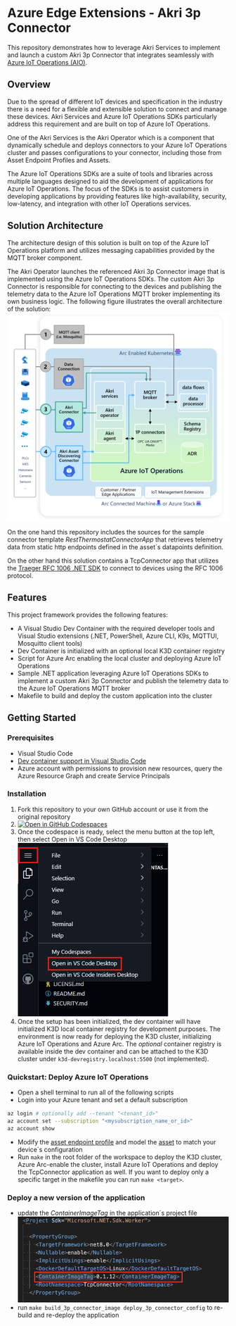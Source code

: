 # Azure Edge Extensions - Akri 3p Connector

This repository demonstrates how to leverage Akri Services to implement and launch a custom Akri 3p Connector that integrates seamlessly with [Azure IoT Operations (AIO)](https://learn.microsoft.com/en-us/azure/iot-operations/get-started/overview-iot-operations).

## Overview

Due to the spread of different IoT devices and specification in the industry there is a need for a flexible and extensible solution to connect and manage these devices. Akri Services and Azure IoT Operations SDKs particularly address this requirement and are built on top of Azure IoT Operations. 

One of the Akri Services is the Akri Operator which is a component that dynamically schedule and deploys connectors to your Azure IoT Operations cluster and passes configurations to your connector, including those from Asset Endpoint Profiles and Assets.

The Azure IoT Operations SDKs are a suite of tools and libraries across multiple languages designed to aid the development of applications for Azure IoT Operations. The focus of the SDKs is to assist customers in developing applications by providing features like high-availability, security, low-latency, and integration with other IoT Operations services.

## Solution Architecture

The architecture design of this solution is built on top of the Azure IoT Operations platform and utilizes messaging capabilities provided by the MQTT broker component.

The Akri Operator launches the referenced Akri 3p Connector image that is implemented using the Azure IoT Operations SDKs. The custom Akri 3p Connector is responsible for connecting to the devices and publishing the telemetry data to the Azure IoT Operations MQTT broker implementing its own business logic. The following figure illustrates the overall architecture of the solution:
![architecture](img/architecture.png)

On the one hand this repository includes the sources for the sample connector template *RestThermostatConnectorApp* that retrieves telemetry data from static http endpoints defined in the asset´s datapoints definition.

On the other hand this solution contains a TcpConnector app that utilizes the [Traeger RFC 1006 .NET SDK](https://www.traeger.de/en/products/development/rfc1006/rfc1006-sdk) to connect to devices using the RFC 1006 protocol.

## Features

This project framework provides the following features:

* A Visual Studio Dev Container with the required developer tools and Visual Studio extensions (.NET, PowerShell, Azure CLI, K9s, MQTTUI, Mosquitto client tools)
* Dev Container is initialized with an optional local K3D container registry
* Script for Azure Arc enabling the local cluster and deploying Azure IoT Operations
* Sample .NET application leveraging Azure IoT Operations SDKs to implement a custom Akri 3p Connector and publish the telemetry data to the Azure IoT Operations MQTT broker
* Makefile to build and deploy the custom application into the cluster

## Getting Started

### Prerequisites

* Visual Studio Code
* [Dev container support in Visual Studio Code](https://code.visualstudio.com/docs/devcontainers/tutorial)
* Azure account with permissions to provision new resources, query the Azure Resource Graph and create Service Principals

### Installation

1. Fork this repository to your own GitHub account or use it from the original repository
2. [![Open in GitHub Codespaces](https://github.com/codespaces/badge.svg)](https://codespaces.new/Azure-Samples/azure-edge-extensions-akri-operator-3p-connector?quickstart=1)
3. Once the codespace is ready, select the menu button at the top left, then select Open in VS Code Desktop
![vs-code](img/vs-code-desktop.png)
4. Once the setup has been initialized, the dev container will have initialized K3D local container registry for development purposes. The environment is now ready for deploying the K3D cluster, initializing Azure IoT Operations and Azure Arc. The *optional* container registry is available inside the dev container and can be attached to the K3D cluster under `k3d-devregistry.localhost:5500` (not implemented).

### Quickstart: Deploy Azure IoT Operations

* Open a shell terminal to run all of the following scripts
* Login into your Azure tenant and set a default subscription

``` bash
az login # optionally add --tenant "<tenant_id>"
az account set --subscription "<mysubscription_name_or_id>"
az account show
```

* Modify the [asset endpoint profile](deploy/tcp-asset-endpoint-profile-definition.yaml) and model the [asset](deploy/tcp-asset-definition.yaml) to match your device´s configuration
* Run `make` in the root folder of the workspace to deploy the K3D cluster, Azure Arc-enable the cluster, install Azure IoT Operations and deploy the TcpConnector application as well. If you want to deploy only a specific target in the makefile you can run `make <target>`.

### Deploy a new version of the application

* update the *ContainerImageTag* in the application´s project file
![version](img/app-version.png)
* run `make build_3p_connector_image deploy_3p_connector_config` to re-build and re-deploy the application
